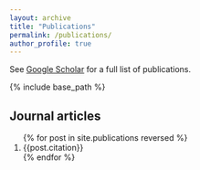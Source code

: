 ```yaml
---
layout: archive
title: "Publications"
permalink: /publications/
author_profile: true
---
```


See <a href="{{site.author.googlescholar}}">Google Scholar</a> for a full list of publications.

{% include base_path %}

## Journal articles

<ol>
{% for post in site.publications reversed %}
  <li>{{post.citation}}</li>
{% endfor %}
</ol>
